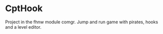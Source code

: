 # CptHook

Project in the fhnw module comgr. Jump and run game with pirates, hooks and a level editor.
